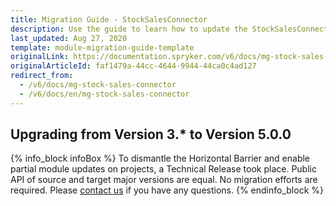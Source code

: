 ```yaml
---
title: Migration Guide - StockSalesConnector
description: Use the guide to learn how to update the StockSalesConnector module.
last_updated: Aug 27, 2020
template: module-migration-guide-template
originalLink: https://documentation.spryker.com/v6/docs/mg-stock-sales-connector
originalArticleId: faf1479a-44cc-4644-9944-44ca0c4ad127
redirect_from:
  - /v6/docs/mg-stock-sales-connector
  - /v6/docs/en/mg-stock-sales-connector
---
```


## Upgrading from Version 3.* to Version 5.0.0

{% info_block infoBox %}
To dismantle the Horizontal Barrier and enable partial module updates on projects, a Technical Release took place. Public API of source and target major versions are equal. No migration efforts are required. Please [contact us](https://spryker.com/en/support/) if you have any questions.
{% endinfo_block %}
